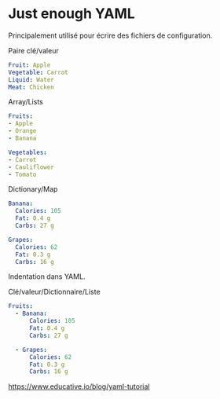 # Just enough YAML

Principalement utilisé pour écrire des fichiers de configuration.

Paire clé/valeur

```yaml
Fruit: Apple
Vegetable: Carrot
Liquid: Water
Meat: Chicken
```

Array/Lists

```yaml
Fruits:
- Apple
- Orange
- Banana

Vegetables:
- Carrot
- Cauliflower
- Tomato
```

Dictionary/Map

```yaml
Banana:
  Calories: 105
  Fat: 0.4 g
  Carbs: 27 g

Grapes:
  Calories: 62
  Fat: 0.3 g
  Carbs: 16 g
```

Indentation dans YAML.


Clé/valeur/Dictionnaire/Liste
```yaml
Fruits:
  - Banana:
      Calories: 105
      Fat: 0.4 g
      Carbs: 27 g

  - Grapes:
      Calories: 62
      Fat: 0.3 g
      Carbs: 16 g
```

https://www.educative.io/blog/yaml-tutorial
